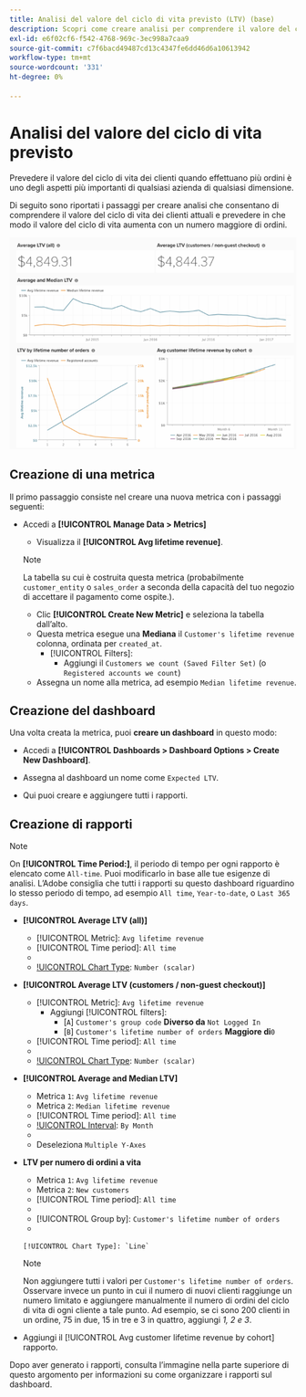 ```yaml
---
title: Analisi del valore del ciclo di vita previsto (LTV) (base)
description: Scopri come creare analisi per comprendere il valore del ciclo di vita dei clienti attuali e prevedere in che modo il valore del ciclo di vita aumenta con un numero maggiore di ordini.
exl-id: e6f02cf6-f542-4768-969c-3ec998a7caa9
source-git-commit: c7f6bacd49487cd13c4347fe6dd46d6a10613942
workflow-type: tm+mt
source-wordcount: '331'
ht-degree: 0%

---
```


# Analisi del valore del ciclo di vita previsto

Prevedere il valore del ciclo di vita dei clienti quando effettuano più ordini è uno degli aspetti più importanti di qualsiasi azienda di qualsiasi dimensione.

Di seguito sono riportati i passaggi per creare analisi che consentano di comprendere il valore del ciclo di vita dei clienti attuali e prevedere in che modo il valore del ciclo di vita aumenta con un numero maggiore di ordini.

![valore del ciclo di vita previsto](../../assets/expected_ltv_720.png)

## Creazione di una metrica

Il primo passaggio consiste nel creare una nuova metrica con i passaggi seguenti:
* Accedi a **[!UICONTROL Manage Data > Metrics]**
   * Visualizza il **[!UICONTROL Avg lifetime revenue]**.

   >[!NOTE]
   >
   >La tabella su cui è costruita questa metrica (probabilmente `customer_entity` o `sales_order` a seconda della capacità del tuo negozio di accettare il pagamento come ospite.).

   * Clic **[!UICONTROL Create New Metric]** e seleziona la tabella dall’alto.
   * Questa metrica esegue una **Mediana** il `Customer's lifetime revenue` colonna, ordinata per `created_at`.
      * [!UICONTROL Filters]:
         * Aggiungi il `Customers we count (Saved Filter Set)` (o `Registered accounts we count`)
   * Assegna un nome alla metrica, ad esempio `Median lifetime revenue`.



## Creazione del dashboard

Una volta creata la metrica, puoi **creare un dashboard** in questo modo:
* Accedi a **[!UICONTROL Dashboards > Dashboard Options > Create New Dashboard]**.
* Assegna al dashboard un nome come `Expected LTV`.

* Qui puoi creare e aggiungere tutti i rapporti.

## Creazione di rapporti

>[!NOTE]
>
>On **[!UICONTROL Time Period:]**, il periodo di tempo per ogni rapporto è elencato come `All-time`. Puoi modificarlo in base alle tue esigenze di analisi. L’Adobe consiglia che tutti i rapporti su questo dashboard riguardino lo stesso periodo di tempo, ad esempio `All time`, `Year-to-date`, o `Last 365 days`.

* **[!UICONTROL Average LTV (all)]**
   * [!UICONTROL Metric]: `Avg lifetime revenue`
   * [!UICONTROL Time period]: `All time`
   * 
      [!UICONTROL Interval]: `None`
   * [!UICONTROL Chart Type]: `Number (scalar)`

* **[!UICONTROL Average LTV (customers / non-guest checkout)]**
   * [!UICONTROL Metric]: `Avg lifetime revenue`
      * Aggiungi [!UICONTROL filters]:
         * [`A`] `Customer's group code` **Diverso da** `Not Logged In`
         * [`B`] `Customer's lifetime number of orders` **Maggiore di**`0`
   * [!UICONTROL Time period]: `All time`
   * 
      [!UICONTROL Interval]: `None`
   * [!UICONTROL Chart Type]: `Number (scalar)`


* **[!UICONTROL Average and Median LTV]**
   * Metrica `1`: `Avg lifetime revenue`
   * Metrica `2`: `Median lifetime revenue`
   * [!UICONTROL Time period]: `All time`
   * [!UICONTROL Interval]: `By Month`
   * 
      [!UICONTROL Chart Type]: `Line`
   * Deseleziona `Multiple Y-Axes`

* **LTV per numero di ordini a vita**
   * Metrica `1`: `Avg lifetime revenue`
   * Metrica `2`: `New customers`
   * [!UICONTROL Time period]: `All time`
   * 
      [!UICONTROL Interval]: `None`
   * [!UICONTROL Group by]: `Customer's lifetime number of orders`
   * 

      [!UICONTROL Chart Type]: `Line`
   >[!NOTE]
   >
   >Non aggiungere tutti i valori per `Customer's lifetime number of orders`. Osservare invece un punto in cui il numero di nuovi clienti raggiunge un numero limitato e aggiungere manualmente il numero di ordini del ciclo di vita di ogni cliente a tale punto. Ad esempio, se ci sono 200 clienti in un ordine, 75 in due, 15 in tre e 3 in quattro, aggiungi *1, 2 e 3*.

* Aggiungi il [!UICONTROL Avg customer lifetime revenue by cohort] rapporto.

Dopo aver generato i rapporti, consulta l’immagine nella parte superiore di questo argomento per informazioni su come organizzare i rapporti sul dashboard.
